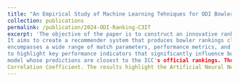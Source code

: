 ```yaml
---
title: "An Empirical Study of Machine Learning Tehniques for ODI Bowler Performance Evaluation"
collection: publications
permalink: /publication/2024-ODI-Ranking-C3IT
excerpt: 'The objective of the paper is to construct an innovative ranking system based on various Machine Learning (ML) techniques specifically tailored for One Day International (ODI) male players.
It aims to create a recommender system that produces bowler rankings closely aligned with the International Cricket Council (ICC) Rankings, with a focus on enhancing accuracy and reliability. The dataset
encompasses a wide range of match parameters, performance metrics, and player statistics, providing a comprehensive foundation for insightful analysis. By employing data-driven techniques, the paper aims 
to highlight key performance indicators that significantly influence bowler rankings. We performed an analysis among five machine learning models that can produce rankings of bowlers and select the best 
model whose predictions are closest to the ICC's official rankings. The rankings obtained from the five machine learning algorithms have been compared with the ICC rankings utilizing the Spearman Rank
Correlation Coefficient. The results highlight the Artificial Neural Networks (Multi-Layered Perceptron) exhibit the best outcome with a rank correlation coefficient of 0.7550'
---
```

